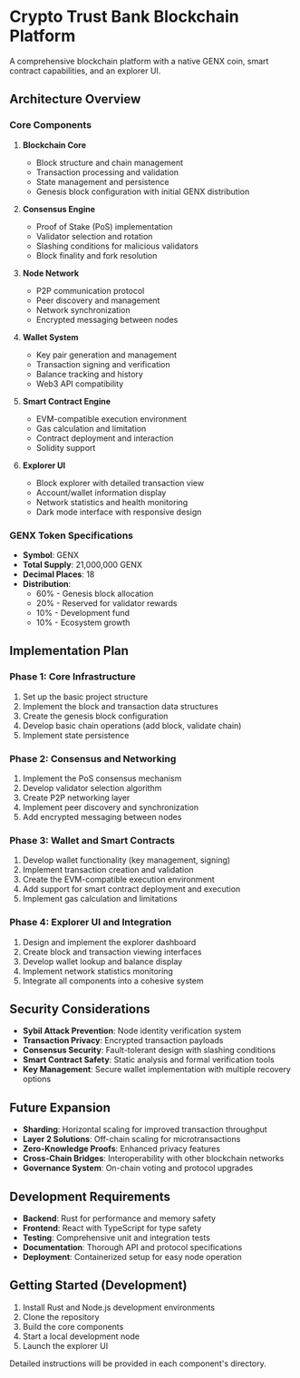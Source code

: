 # Crypto Trust Bank Blockchain Platform

A comprehensive blockchain platform with a native GENX coin, smart contract capabilities, and an explorer UI.

## Architecture Overview

### Core Components

1. **Blockchain Core**
   - Block structure and chain management
   - Transaction processing and validation
   - State management and persistence
   - Genesis block configuration with initial GENX distribution

2. **Consensus Engine**
   - Proof of Stake (PoS) implementation
   - Validator selection and rotation
   - Slashing conditions for malicious validators
   - Block finality and fork resolution

3. **Node Network**
   - P2P communication protocol
   - Peer discovery and management
   - Network synchronization
   - Encrypted messaging between nodes

4. **Wallet System**
   - Key pair generation and management
   - Transaction signing and verification
   - Balance tracking and history
   - Web3 API compatibility

5. **Smart Contract Engine**
   - EVM-compatible execution environment
   - Gas calculation and limitation
   - Contract deployment and interaction
   - Solidity support

6. **Explorer UI**
   - Block explorer with detailed transaction view
   - Account/wallet information display
   - Network statistics and health monitoring
   - Dark mode interface with responsive design

### GENX Token Specifications

- **Symbol**: GENX
- **Total Supply**: 21,000,000 GENX
- **Decimal Places**: 18
- **Distribution**:
  - 60% - Genesis block allocation
  - 20% - Reserved for validator rewards
  - 10% - Development fund
  - 10% - Ecosystem growth

## Implementation Plan

### Phase 1: Core Infrastructure

1. Set up the basic project structure
2. Implement the block and transaction data structures
3. Create the genesis block configuration
4. Develop basic chain operations (add block, validate chain)
5. Implement state persistence

### Phase 2: Consensus and Networking

1. Implement the PoS consensus mechanism
2. Develop validator selection algorithm
3. Create P2P networking layer
4. Implement peer discovery and synchronization
5. Add encrypted messaging between nodes

### Phase 3: Wallet and Smart Contracts

1. Develop wallet functionality (key management, signing)
2. Implement transaction creation and validation
3. Create the EVM-compatible execution environment
4. Add support for smart contract deployment and execution
5. Implement gas calculation and limitations

### Phase 4: Explorer UI and Integration

1. Design and implement the explorer dashboard
2. Create block and transaction viewing interfaces
3. Develop wallet lookup and balance display
4. Implement network statistics monitoring
5. Integrate all components into a cohesive system

## Security Considerations

- **Sybil Attack Prevention**: Node identity verification system
- **Transaction Privacy**: Encrypted transaction payloads
- **Consensus Security**: Fault-tolerant design with slashing conditions
- **Smart Contract Safety**: Static analysis and formal verification tools
- **Key Management**: Secure wallet implementation with multiple recovery options

## Future Expansion

- **Sharding**: Horizontal scaling for improved transaction throughput
- **Layer 2 Solutions**: Off-chain scaling for microtransactions
- **Zero-Knowledge Proofs**: Enhanced privacy features
- **Cross-Chain Bridges**: Interoperability with other blockchain networks
- **Governance System**: On-chain voting and protocol upgrades

## Development Requirements

- **Backend**: Rust for performance and memory safety
- **Frontend**: React with TypeScript for type safety
- **Testing**: Comprehensive unit and integration tests
- **Documentation**: Thorough API and protocol specifications
- **Deployment**: Containerized setup for easy node operation

## Getting Started (Development)

1. Install Rust and Node.js development environments
2. Clone the repository
3. Build the core components
4. Start a local development node
5. Launch the explorer UI

Detailed instructions will be provided in each component's directory.